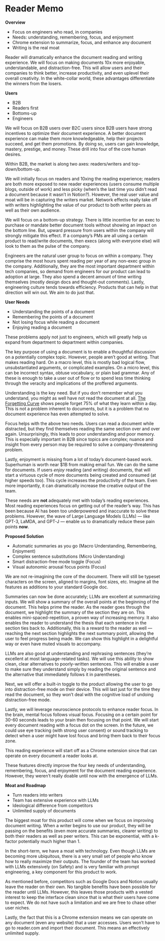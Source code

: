 # Reader Memo

**Overview**



* Focus on engineers who read, in companies
* Needs: understanding, remembering, focus, and enjoyment
* Chrome extension to summarize, focus, and enhance any document
* Writing is the real moat

Reader will dramatically enhance the document reading and writing experience. We will focus on making documents 10x more enjoyable, understandable, and distraction-free. This will allow users and their companies to think better, increase productivity, and even uplevel their overall creativity. In the white-collar world, these advantages differentiate the winners from the losers.

**Users**



* B2B
* Readers first
* Bottoms-up
* Engineers

We will focus on B2B users over B2C users since B2B users have strong incentives to optimize their document experience. A better document experience can make them more knowledgeable, help their projects succeed, and get them promotions. By doing so, users can gain knowledge, mastery, prestige, and money. These drill into four of the core human desires.

Within B2B, the market is along two axes: readers/writers and top-down/bottom-up. 

We will initially focus on readers and 10xing the reading experience; readers are both more exposed to new reader experiences (users consume multiple blogs, outside of work) and less picky (when’s the last time you didn’t read a document because it wasn’t in Notion?). However, the real user value and moat will be in capturing the writers market. Network effects really take off with writers highlighting the value of our product to both writer peers as well as their own audience.

We will focus on a bottom-up strategy. There is little incentive for an exec to purchase or mandate better document tools without showing an impact on the bottom line. But, upward pressure from users within the company will strongly mitigate this effect. If a company’s PMs are all using a certain product to read/write documents, then execs (along with everyone else) will look to them as the pulse of the company.

Engineers are the natural user group to focus on within a company. They comprise the most hours spent reading per year of any non-exec group in the company. Additionally, they are the most important department within tech companies, so demand from engineers for our product can lead to adoption at large. They also spend a decent amount of time writing themselves (mostly design docs and thought-out comments). Lastly, engineering culture tends towards efficiency. Products that can help in that direction will win out. We aim to do just that.

**User Needs**



* Understanding the points of a document
* Remembering the points of a document
* Not losing focus while reading a document
* Enjoying reading a document

These problems apply not just to engineers, which will greatly help us expand from department to department within companies. 

The key purpose of using a document is to enable a thoughtful discussion on a potentially complex topic. However, people aren’t good at writing. That makes reading hard. On a macro level, this is mostly bad logical flow, unsubstantiated arguments, or complicated examples. On a micro level, this can be incorrect syntax, obtuse vocabulary, or plain bad grammar. Any of these is enough to take a user out of flow or to spend less time thinking through the veracity and implications of the proffered arguments.

Understanding is the key need. But if you don’t remember what you understand, you might as well have not read the document at all. [The Forgetting Curve](https://www.csustan.edu/sites/default/files/groups/Writing%20Program/forgetting_curve.pdf) shows people forget 75% of what they learn within a day. This is not a problem inherent to documents, but it is a problem that no document experience has even attempted to solve.

Focus helps with the above two needs. Users can read a document while distracted, but they find themselves reading the same section over and over again. Unsurprisingly, this leads to poor understanding and poor memory. This is especially important in B2B since topics are complex; nuance and insight from every person may be required to solve a company-threatening problem. 

Lastly, enjoyment is missing from a lot of today’s document-based work. Superhuman is worth near $1B from making email fun. We can do the same for documents. If users _enjoy_ reading (and writing) documents, that will start a virtuous cycle of more documents being created and consumed (at higher speeds too). This cycle increases the productivity of the team. Even more importantly, it can dramatically increase the creative output of the team.

These needs are **not** adequately met with today’s reading experiences. Most reading experiences focus on getting out of the reader’s way. This has been because AI has been too underpowered and inaccurate to solve these problems. However, the wave of Large Language Models (LLMs) — like GPT-3, LaMDA, and GPT-J — enable us to dramatically reduce these pain points **now**.

**Proposed Solution**



* Automatic summaries as you go (Macro Understanding, Remembering, Enjoyment)
* Complex sentence substitutions (Micro Understanding)
* Smart distraction-free mode toggle (Focus)
* Visual autonomic arousal focus points (Focus)

We are not re-imagining the core of the document. There will still be typeset characters on the screen, aligned to margins, font sizes, etc. Imagine all the features as additions to your standard Google doc.

Summaries can now be done accurately; LLMs are excellent at summarizing inputs. We will show a summary of the overall points at the beginning of the document. This helps prime the reader. As the reader goes through the document, we highlight the summary of the section they are on. This enables mini-spaced-repetition, a proven way of increasing memory. It also enables the reader to understand the thesis that each sentence in the section ties back to. Additionally, this is a reward to the reader as well — reaching the next section highlights the next summary point, allowing the user to feel progress being made. We can show this highlight in a delightful way or even have muted visuals to accompany.

LLMs are also good at understanding and rephrasing sentences (they’re excellent at most language-related tasks). We will use this ability to show clean, clear alternatives to poorly-written sentences. This will enable a user to make sure they understand simply by reading the original sentence and the alternative that immediately follows it in parentheses.

Next, we will offer a built-in toggle to the product allowing the user to go into distraction-free mode on their device. This will last just for the time they read the document, so they won’t deal with the cognitive load of undoing distraction-free mode.

Lastly, we will leverage neuroscience protocols to enhance reader focus. In the brain, mental focus follows visual focus. Focusing on a certain point for 30-60 seconds leads to your brain then focusing on that point. We will start every document reading with a focus dot on the screen. In the future, we could use eye tracking (with strong user consent) or sound tracking to detect when a user might have lost focus and bring them back to their focus zone.

This reading experience will start off as a Chrome extension since that can operate on every document a reader looks at.

These features directly improve the four key needs of understanding, remembering, focus, and enjoyment for the document reading experience. However, they weren’t really doable until now with the emergence of LLMs.

**Moat and Roadmap**



* Turn readers into writers
* Team has extensive experience with LLMs
* Ideological difference from competitors
* Unlimited supply of documents

The biggest moat for this product will come when we focus on improving document writing. When a writer begins to use our product, they will be passing on the benefits (even more accurate summaries, clearer writing) to both their readers as well as peer writers. This can be exponential, with a k-factor potentially much higher than 1.

In the short-term, we have a moat with technology. Even though LLMs are becoming more ubiquitous, there is a very small set of people who know how to really maximize their outputs. The founder of the team has worked with LLMs extensively (on Safety) and is very familiar with prompt engineering, a key component for this product to work.

As mentioned before, competitors such as Google Docs and Notion usually leave the reader on their own. No tangible benefits have been possible for the reader until LLMs. However, this leaves those products with a vested interest to keep the interface clean since that is what their users have come to expect. We do not have such a limitation and we are free to chase other user niches.

Lastly, the fact that this is a Chrome extension means we can operate on any document (even any website) that a user accesses. Users won’t have to go to reader.com and import their document. This means an effectively unlimited supply.

